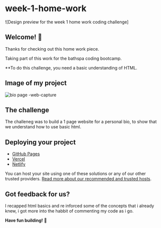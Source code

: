 # week-1-home-work

![Design preview for the week 1 home work coding challenge]

## Welcome! 👋

Thanks for checking out this home work piece.

Taking part of this work for the bathspa coding bootcamp.

**To do this challenge, you need a basic understanding of HTML.

## Image of my project

![bio page -web-capture](https://user-images.githubusercontent.com/84845712/165469998-8e31e69f-1b57-4ba1-862f-3b353c87e1ba.jpeg)


## The challenge

The challeneg was to build  a 1 page website for a personal bio, to show that we understand how to use basic html.


## Deploying your project

- [GitHub Pages](https://pages.github.com/)
- [Vercel](https://vercel.com/)
- [Netlify](https://www.netlify.com/)

You can host your site using one of these solutions or any of our other trusted providers. [Read more about our recommended and trusted hosts](https://medium.com/frontend-mentor/frontend-mentor-trusted-hosting-providers-bf000dfebe).




## Got feedback for us?

I recapped html basics and re inforced some of the concepts that i already knew, i got more into the habbit of commenting my code as i go.

**Have fun building!** 🚀
